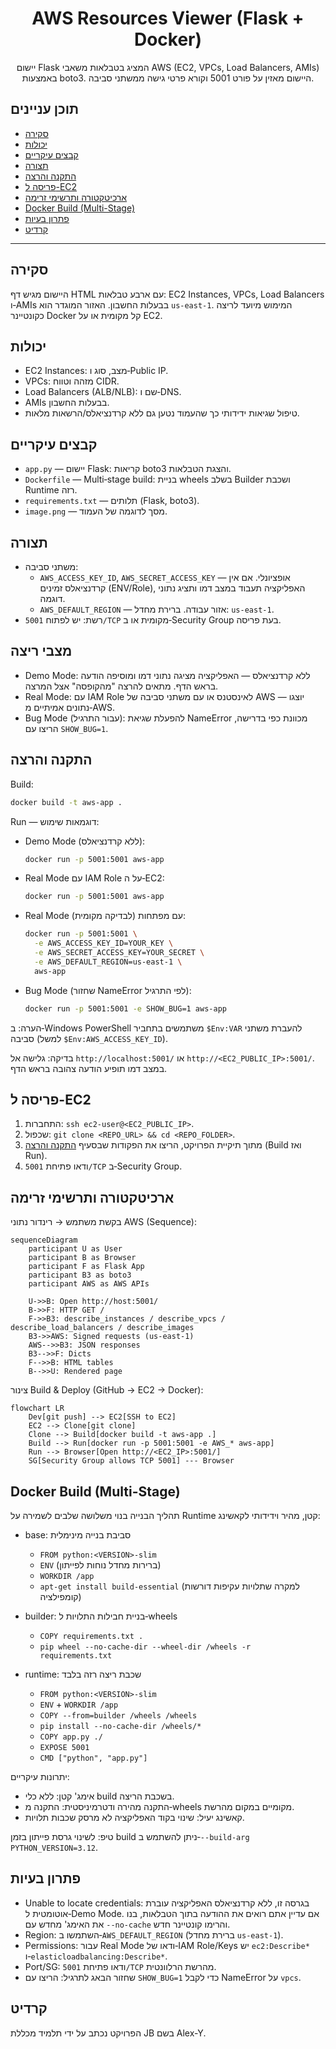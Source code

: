 <div align="center">

# AWS Resources Viewer (Flask + Docker)

יישום Flask המציג בטבלאות משאבי AWS (EC2, VPCs, Load Balancers, AMIs) באמצעות boto3. היישום מאזין על פורט 5001 וקורא פרטי גישה ממשתני סביבה.

</div>

## תוכן עניינים
- [סקירה](#סקירה)
- [יכולות](#יכולות)
- [קבצים עיקריים](#קבצים-עיקריים)
- [תצורה](#תצורה)
- [התקנה והרצה](#התקנה-והרצה)
- [פריסה ל-EC2](#פריסה-ל-ec2)
- [ארכיטקטורה ותרשימי זרימה](#ארכיטקטורה-ותרשימי-זרימה)
- [Docker Build (Multi-Stage)](#docker-build-multi-stage)
- [פתרון בעיות](#פתרון-בעיות)
- [קרדיט](#קרדיט)

---

## סקירה
היישום מגיש דף HTML עם ארבע טבלאות: EC2 Instances, VPCs, Load Balancers ו‑AMIs בבעלות החשבון. האזור המוגדר הוא `us-east-1`. המימוש מיועד לריצה כקונטיינר Docker קל מקומית או על EC2.

## יכולות
- EC2 Instances: מצב, סוג ו‑Public IP.
- VPCs: מזהה וטווח CIDR.
- Load Balancers (ALB/NLB): שם ו‑DNS.
- AMIs בבעלות החשבון.
- טיפול שגיאות ידידותי כך שהעמוד נטען גם ללא קרדנציאלס/הרשאות מלאות.

## קבצים עיקריים
- `app.py` — יישום Flask: קריאות boto3 והצגת הטבלאות.
- `Dockerfile` — Multi‑stage build: בניית wheels בשלב Builder ושכבת Runtime רזה.
- `requirements.txt` — תלותים (Flask, boto3).
- `image.png` — מסך לדוגמה של העמוד.

## תצורה
- משתני סביבה:
  - `AWS_ACCESS_KEY_ID`, `AWS_SECRET_ACCESS_KEY` — אופציונלי. אם אין קרדנציאלס זמינים (ENV/Role), האפליקציה תעבוד במצב דמו ותציג נתוני דוגמה.
  - `AWS_DEFAULT_REGION` — אזור עבודה. ברירת מחדל: `us-east-1`.
- רשת: יש לפתוח `5001/TCP` מקומית או ב‑Security Group בעת פריסה.

## מצבי ריצה
- Demo Mode: ללא קרדנציאלס — האפליקציה מציגה נתוני דמו ומוסיפה הודעה בראש הדף. מתאים להרצה "מהקופסה" אצל המרצה.
- Real Mode: עם IAM Role לאינסטנס או עם משתני סביבה של AWS — יוצגו נתונים אמיתיים מ‑AWS.
- Bug Mode (עבור התרגיל): להפעלת שגיאת NameError מכוונת כפי בדרישה, הריצו עם `SHOW_BUG=1`.

## התקנה והרצה

Build:

```bash
docker build -t aws-app .
```

Run — דוגמאות שימוש:

- Demo Mode (ללא קרדנציאלס):
  ```bash
  docker run -p 5001:5001 aws-app
  ```

- Real Mode עם IAM Role על ה‑EC2:
  ```bash
  docker run -p 5001:5001 aws-app
  ```

- Real Mode עם מפתחות (לבדיקה מקומית):
  ```bash
  docker run -p 5001:5001 \
    -e AWS_ACCESS_KEY_ID=YOUR_KEY \
    -e AWS_SECRET_ACCESS_KEY=YOUR_SECRET \
    -e AWS_DEFAULT_REGION=us-east-1 \
    aws-app
  ```

- Bug Mode (שחזור NameError לפי התרגיל):
  ```bash
  docker run -p 5001:5001 -e SHOW_BUG=1 aws-app
  ```

הערה: ב‑Windows PowerShell משתמשים בתחביר `$Env:VAR` להעברת משתני סביבה (למשל `$Env:AWS_ACCESS_KEY_ID`).

בדיקה: גלישה אל `http://localhost:5001/` או `http://<EC2_PUBLIC_IP>:5001/`. במצב דמו תופיע הודעה צהובה בראש הדף.

## פריסה ל-EC2
1. התחברות: `ssh ec2-user@<EC2_PUBLIC_IP>`.
2. שכפול: `git clone <REPO_URL> && cd <REPO_FOLDER>`.
3. מתוך תיקיית הפרויקט, הריצו את הפקודות שבסעיף [התקנה והרצה](#התקנה-והרצה) (Build ואז Run).
4. ודאו פתיחת `5001/TCP` ב‑Security Group.

## ארכיטקטורה ותרשימי זרימה

בקשת משתמש → רינדור נתוני AWS (Sequence):

```mermaid
sequenceDiagram
    participant U as User
    participant B as Browser
    participant F as Flask App
    participant B3 as boto3
    participant AWS as AWS APIs

    U->>B: Open http://host:5001/
    B->>F: HTTP GET /
    F->>B3: describe_instances / describe_vpcs / describe_load_balancers / describe_images
    B3->>AWS: Signed requests (us-east-1)
    AWS-->>B3: JSON responses
    B3-->>F: Dicts
    F-->>B: HTML tables
    B-->>U: Rendered page
```

צינור Build & Deploy (GitHub → EC2 → Docker):

```mermaid
flowchart LR
    Dev[git push] --> EC2[SSH to EC2]
    EC2 --> Clone[git clone]
    Clone --> Build[docker build -t aws-app .]
    Build --> Run[docker run -p 5001:5001 -e AWS_* aws-app]
    Run --> Browser[Open http://<EC2_IP>:5001/]
    SG[Security Group allows TCP 5001] --- Browser
```

## Docker Build (Multi-Stage)

תהליך הבנייה בנוי משלושה שלבים לשמירה על Runtime קטן, מהיר וידידותי לקאשינג:

- base: סביבת בנייה מינימלית
  - `FROM python:<VERSION>-slim`
  - `ENV` (ברירות מחדל נוחות לפייתון)
  - `WORKDIR /app`
  - `apt-get install build-essential` (למקרה שתלויות עקיפות דורשות קומפילציה)

- builder: בניית חבילות התלויות ל‑wheels
  - `COPY requirements.txt .`
  - `pip wheel --no-cache-dir --wheel-dir /wheels -r requirements.txt`

- runtime: שכבת ריצה רזה בלבד
  - `FROM python:<VERSION>-slim`
  - `ENV` + `WORKDIR /app`
  - `COPY --from=builder /wheels /wheels`
  - `pip install --no-cache-dir /wheels/*`
  - `COPY app.py ./`
  - `EXPOSE 5001`
  - `CMD ["python", "app.py"]`

יתרונות עיקריים:
- אימג' קטן: ללא כלי build בשכבת הריצה.
- התקנה מהירה ודטרמיניסטית: התקנה מ‑wheels מקומיים במקום מהרשת.
- קאשינג יעיל: שינוי בקוד האפליקציה לא מרסק שכבות תלויות.

טיפ: לשינוי גרסת פייתון בזמן build ניתן להשתמש ב‑`--build-arg PYTHON_VERSION=3.12`.

## פתרון בעיות
- Unable to locate credentials: בגרסה זו, ללא קרדנציאלס האפליקציה עוברת אוטומטית ל‑Demo Mode. אם עדיין אתם רואים את ההודעה בתוך הטבלאות, בנו את האימג' מחדש עם `--no-cache` והרימו קונטיינר חדש.
- Region: השתמשו ב‑`AWS_DEFAULT_REGION` (ברירת מחדל `us-east-1`).
- Permissions: עבור Real Mode ודאו של‑IAM Role/Keys יש `ec2:Describe*` ו‑`elasticloadbalancing:Describe*`.
- Port/SG: ודאו פתיחת `5001/TCP` מהרשת הרלוונטית.
- שחזור הבאג לתרגיל: הריצו עם `SHOW_BUG=1` כדי לקבל NameError על `vpcs`.

## קרדיט
הפרויקט נכתב על ידי תלמיד מכללת JB בשם Alex-Y.
